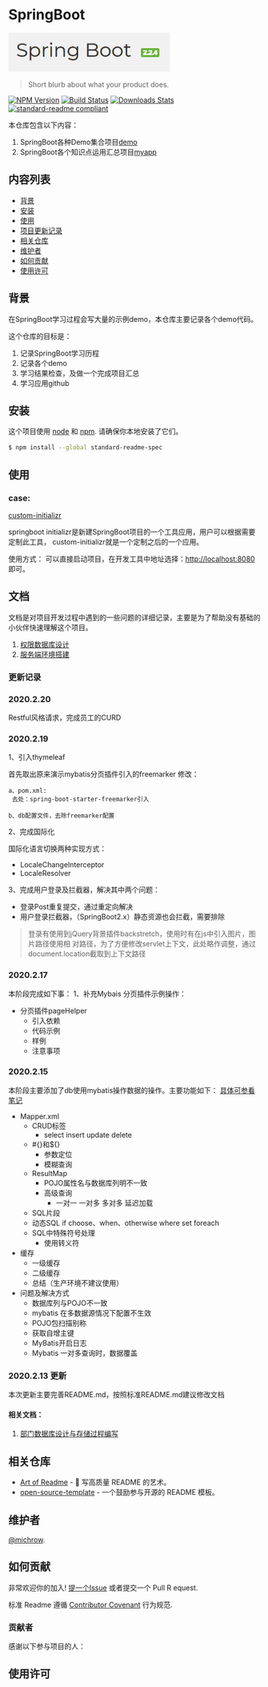 # SpringBoot

![](springboot.png)

> Short blurb about what your product does.

[![NPM Version][npm-image]][npm-url]
[![Build Status][travis-image]][travis-url]
[![Downloads Stats][npm-downloads]][npm-url]
[![standard-readme compliant](https://img.shields.io/badge/readme%20style-standard-brightgreen.svg?style=flat-square)](https://github.com/RichardLitt/standard-readme)

本仓库包含以下内容：

1. SpringBoot各种Demo集合项目[demo](https://github.com/michrow/spring-boot/tree/master/demo)
2. SpringBoot各个知识点运用汇总项目[myapp](https://github.com/michrow/spring-boot/tree/master/myapp)

## 内容列表

- [背景](#背景)
- [安装](#安装)
- [使用](#使用)
- [项目更新记录](#文档)
- [相关仓库](#相关仓库)
- [维护者](#维护者)
- [如何贡献](#如何贡献)
- [使用许可](#使用许可)

## 背景

在SpringBoot学习过程会写大量的示例demo，本仓库主要记录各个demo代码。

这个仓库的目标是：


1. 记录SpringBoot学习历程
2. 记录各个demo
3. 学习结果检查，及做一个完成项目汇总
4. 学习应用github


## 安装

这个项目使用 [node](http://nodejs.org) 和 [npm](https://npmjs.com). 请确保你本地安装了它们。
```sh
$ npm install --global standard-readme-spec
```

## 使用
### case:
[custom-initializr](case/custom-initializr)

springboot initializr是新建SpringBoot项目的一个工具应用，用户可以根据需要定制此工具，
custom-initializr就是一个定制之后的一个应用。

使用方式：
可以直接启动项目，在开发工具中地址选择：<http://localhost:8080>即可。

## 文档

文档是对项目开发过程中遇到的一些问题的详细记录，主要是为了帮助没有基础的小伙伴快速理解这个项目。

1. [权限数据库设计](https://github.com/lenve/vhr/wiki/1.%E6%9D%83%E9%99%90%E6%95%B0%E6%8D%AE%E5%BA%93%E8%AE%BE%E8%AE%A1)
2. [服务端环境搭建](https://github.com/lenve/vhr/wiki/2.%E6%9C%8D%E5%8A%A1%E7%AB%AF%E7%8E%AF%E5%A2%83%E6%90%AD%E5%BB%BA)

### 更新记录

### 2020.2.20

Restful风格请求，完成员工的CURD


### 2020.2.19

1、引入thymeleaf

首先取出原来演示mybatis分页插件引入的freemarker
修改：

	a、pom.xml:
	 去处：spring-boot-starter-freemarker引入
	
	b、db配置文件，去除freemarker配置

2、完成国际化

  国际化语言切换两种实现方式：

  - LocaleChangeInterceptor
  - LocaleResolver

3、完成用户登录及拦截器，解决其中两个问题：

  - 登录Post重复提交，通过重定向解决
  - 用户登录拦截器，（SpringBoot2.x）静态资源也会拦截，需要排除
> 登录有使用到jQuery背景插件backstretch，使用时有在js中引入图片，图片路径使用相
> 对路径，为了方便修改servlet上下文，此处略作调整，通过document.location截取到上下文路径

### 2020.2.17

本阶段完成如下事：
1、补充Mybais 分页插件示例操作：

- 分页插件pageHelper
	* 引入依赖
	* 代码示例
	* 样例
	* 注意事项



### 2020.2.15

本阶段主要添加了db使用mybatis操作数据的操作。主要功能如下：
[具体可参看笔记](https://app.yinxiang.com/shard/s43/nl/23892682/f66de40b-3b40-4809-bf99-dc526230ec0e)

- Mapper.xml
	- CRUD标签
		- select insert update delete
	- \#{}和${}
		- 参数定位 
		- 模糊查询
	- ResultMap
		- POJO属性名与数据库列明不一致
		- 高级查询
			- 一对一 一对多 多对多 延迟加载
	- SQL片段 
	- 动态SQL
		if choose、when、otherwise where set foreach
	- SQL中特殊符号处理
		- 使用转义符
- 缓存
	- 一级缓存 
	- 二级缓存 
	- 总结（生产环境不建议使用）
- 问题及解决方式
	- 数据库列与POJO不一致 
	- mybatis 在多数据源情况下配置不生效 
	- POJO包扫描别称 
	- 获取自增主键 
	- MyBatis开启日志 
	- Mybatis 一对多查询时，数据覆盖


### 2020.2.13 更新

本次更新主要完善README.md，按照标准README.md建议修改文档


#### 相关文档：

1. [部门数据库设计与存储过程编写](https://github.com/lenve/vhr/wiki/12.%E9%83%A8%E9%97%A8%E6%95%B0%E6%8D%AE%E5%BA%93%E8%AE%BE%E8%AE%A1%E4%B8%8E%E5%AD%98%E5%82%A8%E8%BF%87%E7%A8%8B%E7%BC%96%E5%86%99)

## 相关仓库

- [Art of Readme](https://github.com/noffle/art-of-readme) - 💌 写高质量 README 的艺术。
- [open-source-template](https://github.com/davidbgk/open-source-template/) - 一个鼓励参与开源的 README 模板。

## 维护者

[@michrow](https://github.com/michrow).

## 如何贡献

非常欢迎你的加入! [提一个Issue](https://github.com/RichardLitt/standard-readme/issues/new) 或者提交一个 Pull R equest.


标准 Readme 遵循 [Contributor Covenant](http://contributor-covenant.org/version/1/3/0/) 行为规范.

### 贡献者

感谢以下参与项目的人：


## 使用许可

<!-- Markdown link & img dfn's -->
[npm-image]: https://img.shields.io/npm/v/datadog-metrics.svg?style=flat-square
[npm-url]: https://npmjs.org/package/datadog-metrics
[npm-downloads]: https://img.shields.io/npm/dm/datadog-metrics.svg?style=flat-square
[travis-image]: https://img.shields.io/travis/dbader/node-datadog-metrics/master.svg?style=flat-square
[travis-url]: https://travis-ci.org/dbader/node-datadog-metrics
[wiki]: https://github.com/yourname/yourproject/wiki